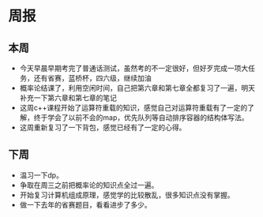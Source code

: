 # 周报
## 本周
  + 今天早晨早期考完了普通话测试，虽然考的不一定很好，但好歹完成一项大任务，还有省赛，蓝桥杯，四六级，继续加油
  + 概率论结课了，利用空闲时间，自己把第六章和第七章全都复习了一遍，明天补充一下第六章和第七章的笔记
  + 这周c++课程开始了运算符重载的知识，感觉自己对运算符重载有了一定的了解，终于学会了以前不会的map，优先队列等自动排序容器的结构体写法。
  + 这周重新复习了一下背包，感觉已经有了一定的心得。
## 下周
  + 温习一下dp。
  + 争取在周三之前把概率论的知识点全过一遍。
  + 开始复习计算机组成原理，感觉学的比较散乱，很多知识点没有掌握。
  + 做一下去年的省赛题目，看看进步了多少。
 
